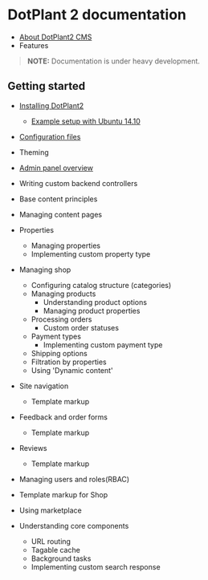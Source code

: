 # DotPlant 2 documentation

* [About DotPlant2 CMS](About)
* Features

> **NOTE:** Documentation is under heavy development.

## Getting started
- [Installing DotPlant2](Installation_and_configuring/Installing.html)
    + [Example setup with Ubuntu 14.10](Installation_and_configuring/Ubuntu_14_10.html)
- [Configuration files](Installation_and_configuring/Configuration.html)
- Theming
- [Admin panel overview](Backend/Overview.html)
- Writing custom backend controllers
- Base content principles
- Managing content pages
- Properties
    + Managing properties
    + Implementing custom property type
- Managing shop
    + Configuring catalog structure (categories)
    + Managing products
        * Understanding product options
        * Managing product properties
    + Processing orders
        * Custom order statuses
    + Payment types
        * Implementing custom payment type
    + Shipping options
    + Filtration by properties
    + Using 'Dynamic content'
- Site navigation
    + Template markup
- Feedback and order forms
    + Template markup
- Reviews
    + Template markup
- Managing users and roles(RBAC)
- Template markup for Shop
- Using marketplace

- Understanding core components
    + URL routing
    + Tagable cache
    + Background tasks
    + Implementing custom search response
